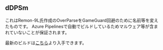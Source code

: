 ## dDPSm
これはRemon-9L氏作成のOverParseをGameGuard回避のために名前等を変えたものです。
Azure Pipelinesで自動でビルドしているためマルウェア等が含まれていないことが保証されます。

最新のビルドは[こちら](https://dev.azure.com/mmosalon/dDPSm/_build)より入手できます。